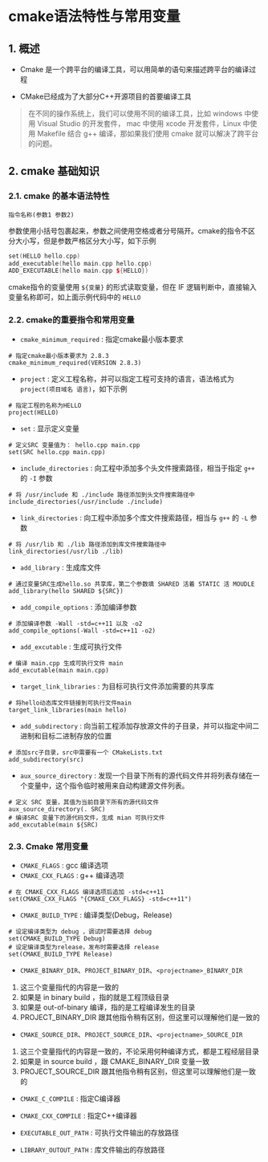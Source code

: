 # cmake语法特性与常用变量

## 1. 概述

- Cmake 是一个跨平台的编译工具，可以用简单的语句来描述跨平台的编译过程

- CMake已经成为了大部分C++开源项目的首要编译工具

> 在不同的操作系统上，我们可以使用不同的编译工具，比如 windows 中使用 Visual Studio 的开发套件， mac 中使用 xcode 开发套件，Linux 中使用 Makefile 结合 g++ 编译，那如果我们使用 cmake 就可以解决了跨平台的问题。


## 2. cmake 基础知识

### 2.1. cmake 的基本语法特性

```shell
指令名称(参数1 参数2)
```

参数使用小括号包裹起来，参数之间使用空格或者分号隔开。cmake的指令不区分大小写，但是参数严格区分大小写，如下示例

```cpp
set(HELLO hello.cpp)
add_executable(hello main.cpp hello.cpp)
ADD_EXECUTABLE(hello main.cpp ${HELLO})
```

cmake指令的变量使用 `${变量}` 的形式读取变量，但在 IF 逻辑判断中，直接输入变量名称即可，如上面示例代码中的 `HELLO`

### 2.2. cmake的重要指令和常用变量

- `cmake_minimum_required` : 指定cmake最小版本要求

```shell
# 指定cmake最小版本要求为 2.8.3
cmake_minimum_required(VERSION 2.8.3)
```

- `project` : 定义工程名称，并可以指定工程可支持的语言，语法格式为 `project(项目域名 语言)`，如下示例

```shell
# 指定工程的名称为HELLO
project(HELLO)
```

- `set` : 显示定义变量

```shell
# 定义SRC 变量值为： hello.cpp main.cpp
set(SRC hello.cpp main.cpp)
```

- `include_directories` : 向工程中添加多个头文件搜索路径，相当于指定 `g++` 的 `-I` 参数

```shell
# 将 /usr/include 和 ./include 路径添加到头文件搜索路径中
include_directories(/usr/include ./include)
```

- `link_directories` : 向工程中添加多个库文件搜索路径，相当与 `g++` 的 `-L` 参数

```shell
# 将 /usr/lib 和 ./lib 路径添加到库文件搜索路径中
link_directories(/usr/lib ./lib)
```

- `add_library` : 生成库文件

```shell
# 通过变量SRC生成hello.so 共享库，第二个参数填 SHARED 活着 STATIC 活 MOUDLE
add_library(hello SHARED ${SRC})
```

- `add_compile_options` : 添加编译参数

```shell
# 添加编译参数 -Wall -std=c++11 以及 -o2
add_compile_options(-Wall -std=c++11 -o2)
```

- `add_excutable` : 生成可执行文件

```shell
# 编译 main.cpp 生成可执行文件 main
add_excutable(main main.cpp)
```

- `target_link_libraries` : 为目标可执行文件添加需要的共享库

```shell
# 将hello动态库文件链接到可执行文件main
target_link_libraries(main hello)
```

- `add_subdirectory` : 向当前工程添加存放源文件的子目录，并可以指定中间二进制和目标二进制存放的位置

```shell
# 添加src子目录，src中需要有一个 CMakeLists.txt
add_subdirectory(src)
```

- `aux_source_directory` : 发现一个目录下所有的源代码文件并将列表存储在一个变量中，这个指令临时被用来自动构建源文件列表。

```shell
# 定义 SRC 变量，其值为当前目录下所有的源代码文件
aux_source_directory(. SRC)
# 编译SRC 变量下的源代码文件，生成 mian 可执行文件
add_excutable(main ${SRC)
```

### 2.3. Cmake 常用变量

- `CMAKE_FLAGS` : gcc 编译选项
- `CMAKE_CXX_FLAGS` : g++ 编译选项

```shell
# 在 CMAKE_CXX_FLAGS 编译选项后追加 -std=c++11
set(CMAKE_CXX_FLAGS "{CMAKE_CXX_FLAGS} -std=c++11")
```

- `CMAKE_BUILD_TYPE` : 编译类型(Debug，Release)

```shell
# 设定编译类型为 debug ，调试时需要选择 debug 
set(CMAKE_BUILD_TYPE Debug)
# 设定编译类型为release，发布时需要选择 release
set(CMAKE_BUILD_TYPE Release)
```

- `CMAKE_BINARY_DIR`、`PROJECT_BINARY_DIR`、`<projectname>_BINARY_DIR`

1. 这三个变量指代的内容是一致的
2. 如果是 in binary build ，指的就是工程顶级目录
3. 如果是 out-of-binary 编译，指的是工程编译发生的目录
4. PROJECT_BINARY_DIR 跟其他指令稍有区别，但这里可以理解他们是一致的


- `CMAKE_SOURCE_DIR`、`PROJECT_SOURCE_DIR`、`<projectname>_SOURCE_DIR`

1. 这三个变量指代的内容是一致的，不论采用何种编译方式，都是工程经层目录
2. 如果是 in source build ，跟 CMAKE_BINARY_DIR 变量一致
3. PROJECT_SOURCE_DIR 跟其他指令稍有区别，但这里可以理解他们是一致的


- `CMAKE_C_COMPILE` : 指定C编译器

- `CMAKE_CXX_COMPILE` : 指定C++编译器

- `EXECUTABLE_OUT_PATH` : 可执行文件输出的存放路径

- `LIBRARY_OUTOUT_PATH` : 库文件输出的存放路径









